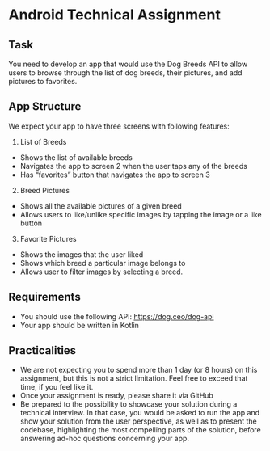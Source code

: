 # Android Technical Assignment
## Task
You need to develop an app that would use the Dog Breeds API to allow users to
browse through the list of dog breeds, their pictures, and add pictures to favorites.

## App Structure
We expect your app to have three screens with following features:
1. List of Breeds
- Shows the list of available breeds
- Navigates the app to screen 2 when the user taps any of the breeds
- Has “favorites” button that navigates the app to screen 3
2. Breed Pictures
- Shows all the available pictures of a given breed
- Allows users to like/unlike specific images by tapping the image or a like button
3. Favorite Pictures
- Shows the images that the user liked
- Shows which breed a particular image belongs to
- Allows user to filter images by selecting a breed.

## Requirements
- You should use the following API: https://dog.ceo/dog-api
- Your app should be written in Kotlin

## Practicalities
- We are not expecting you to spend more than 1 day (or 8 hours) on this
assignment, but this is not a strict limitation. Feel free to exceed that time, if you
feel like it.
- Once your assignment is ready, please share it via GitHub
- Be prepared to the possibility to showcase your solution during a technical
interview. In that case, you would be asked to run the app and show your
solution from the user perspective, as well as to present the codebase,
highlighting the most compelling parts of the solution, before answering ad-hoc
questions concerning your app.
